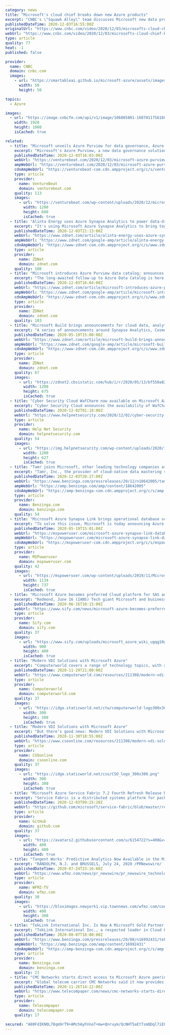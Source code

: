 ```yaml
---
category: news
title: "Microsoft's cloud chief breaks down new Azure products"
excerpt: "CNBC's \"Squawk Alley\" team discusses Microsoft new data products for Azure with Microsoft’s head of cloud and executive vice president of Azure, Jason Zander."
publishedDateTime: 2020-12-03T16:55:00Z
originalUrl: "https://www.cnbc.com/video/2020/12/03/microsofts-cloud-chief-breaks-down-new-azure-products.html"
webUrl: "https://www.cnbc.com/video/2020/12/03/microsofts-cloud-chief-breaks-down-new-azure-products.html"
type: article
quality: 77
heat: -1
published: false

provider:
  name: CNBC
  domain: cnbc.com
  images:
    - url: "https://smartableai.github.io/microsoft-azure/assets/images/organizations/cnbc.com-50x50.jpg"
      width: 50
      height: 50

topics:
  - Azure

images:
  - url: "https://image.cnbcfm.com/api/v1/image/106805801-16070117561607011753-12761111221-1080pnbcnews.jpg?v=1607011756"
    width: 1920
    height: 1080
    isCached: true

related:
  - title: "Microsoft unveils Azure Purview for data governance, Azure Synapse Analytics hits general availability"
    excerpt: "Microsoft's Azure Purview, a new data governance solution, is in public preview. Azure Synapse Analytics is generally available."
    publishedDateTime: 2020-12-03T16:03:00Z
    webUrl: "https://venturebeat.com/2020/12/03/microsoft-azure-purview-azure-synapse-analytics/"
    ampWebUrl: "https://venturebeat.com/2020/12/03/microsoft-azure-purview-azure-synapse-analytics/amp/"
    cdnAmpWebUrl: "https://venturebeat-com.cdn.ampproject.org/c/s/venturebeat.com/2020/12/03/microsoft-azure-purview-azure-synapse-analytics/amp/"
    type: article
    provider:
      name: VentureBeat
      domain: venturebeat.com
    quality: 113
    images:
      - url: "https://venturebeat.com/wp-content/uploads/2020/12/microsoft-azure.png?w=1200&strip=all"
        width: 1200
        height: 600
        isCached: true
  - title: "Alinta Energy uses Azure Synapse Analytics to power data-driven decisions"
    excerpt: "It's using Microsoft Azure Synapse Analytics to bring together enterprise data warehousing and big data analytics."
    publishedDateTime: 2020-12-03T21:13:00Z
    webUrl: "https://www.zdnet.com/article/alinta-energy-uses-azure-synapse-analytics-to-power-data-driven-decisions/"
    ampWebUrl: "https://www.zdnet.com/google-amp/article/alinta-energy-uses-azure-synapse-analytics-to-power-data-driven-decisions/"
    cdnAmpWebUrl: "https://www-zdnet-com.cdn.ampproject.org/c/s/www.zdnet.com/google-amp/article/alinta-energy-uses-azure-synapse-analytics-to-power-data-driven-decisions/"
    type: article
    provider:
      name: ZDNet
      domain: zdnet.com
    quality: 108
  - title: "Microsoft introduces Azure Purview data catalog; announces GA of Synapse Analytics"
    excerpt: "The long-awaited follow-up to Azure Data Catalog is here, featuring integration with both Power BI and Azure Synapse Analytics. And with the GA of Synapse's data lake features also being announced, data governance on the Azure cloud comes just in time."
    publishedDateTime: 2020-12-03T16:04:00Z
    webUrl: "https://www.zdnet.com/article/microsoft-introduces-azure-purview-data-catalog-announces-ga-of-synapse-analytics/"
    ampWebUrl: "https://www.zdnet.com/google-amp/article/microsoft-introduces-azure-purview-data-catalog-announces-ga-of-synapse-analytics/"
    cdnAmpWebUrl: "https://www-zdnet-com.cdn.ampproject.org/c/s/www.zdnet.com/google-amp/article/microsoft-introduces-azure-purview-data-catalog-announces-ga-of-synapse-analytics/"
    type: article
    provider:
      name: ZDNet
      domain: zdnet.com
    quality: 103
  - title: "Microsoft Build brings announcements for cloud data, analytics services, and intersection of the two"
    excerpt: "A series of announcements around Synapse Analytics, Cosmos DB, Azure Database and SQL Edge make this year's Microsoft Build conference a virtual event revealing actual advances and concrete integrations."
    publishedDateTime: 2020-05-19T15:00:00Z
    webUrl: "https://www.zdnet.com/article/microsoft-build-brings-announcements-for-cloud-data-analytics-services-and-intersection-of-the-two/"
    ampWebUrl: "https://www.zdnet.com/google-amp/article/microsoft-build-brings-announcements-for-cloud-data-analytics-services-and-intersection-of-the-two/"
    cdnAmpWebUrl: "https://www-zdnet-com.cdn.ampproject.org/c/s/www.zdnet.com/google-amp/article/microsoft-build-brings-announcements-for-cloud-data-analytics-services-and-intersection-of-the-two/"
    type: article
    provider:
      name: ZDNet
      domain: zdnet.com
    quality: 67
    images:
      - url: "https://zdnet2.cbsistatic.com/hub/i/r/2020/05/13/bf550a82-e9e8-4511-bee9-983426e8fc52/thumbnail/1200x675/aaf99352c82c362f4feba84192e7819c/2555435eba4cad133864-58121622-nvidia-accelerates-apache-spark.jpg"
        width: 1200
        height: 675
        isCached: true
  - title: "Cyber Security Cloud WafCharm now available on Microsoft Azure"
    excerpt: "Cyber Security Cloud announces the availability of WafCharm on Microsoft Azure, providing AI operation of WAF rules."
    publishedDateTime: 2020-12-02T01:18:00Z
    webUrl: "https://www.helpnetsecurity.com/2020/12/02/cyber-security-cloud-wafcharm/"
    type: article
    provider:
      name: Help Net Security
      domain: helpnetsecurity.com
    quality: 54
    images:
      - url: "https://img.helpnetsecurity.com/wp-content/uploads/2020/11/02114007/help_net_security.jpg"
        width: 1200
        height: 627
        isCached: true
  - title: "Tamr joins Microsoft, other leading technology companies as a Azure Synapse Analytics launch partner"
    excerpt: "Tamr, Inc., the provider of cloud-native data mastering solutions, today announced it's selection by Microsoft as a"
    publishedDateTime: 2020-12-03T20:27:00Z
    webUrl: "https://www.benzinga.com/pressreleases/20/12/n18642005/tamr-joins-microsoft-other-leading-technology-companies-as-a-azure-synapse-analytics-launch-partne"
    ampWebUrl: "https://amp.benzinga.com/amp/content/18642005"
    cdnAmpWebUrl: "https://amp-benzinga-com.cdn.ampproject.org/c/s/amp.benzinga.com/amp/content/18642005"
    type: article
    provider:
      name: Benzinga.com
      domain: benzinga.com
    quality: 54
  - title: "Microsoft Azure Synapse Link brings operational database services and analytics together in real-time"
    excerpt: "To solve this issue, Microsoft is today announcing Azure Synapse Link which brings operational database services and analytics together in real-time with a single click. Using this, customers can get insights from their real-time transactional data stored in their operational databases with a single click,"
    publishedDateTime: 2020-05-19T15:01:00Z
    webUrl: "https://mspoweruser.com/microsoft-azure-synapse-link-database-analytics/"
    ampWebUrl: "https://mspoweruser.com/microsoft-azure-synapse-link-database-analytics/amp/"
    cdnAmpWebUrl: "https://mspoweruser-com.cdn.ampproject.org/c/s/mspoweruser.com/microsoft-azure-synapse-link-database-analytics/amp/"
    type: article
    provider:
      name: MSPoweruser
      domain: mspoweruser.com
    quality: 42
    images:
      - url: "https://mspoweruser.com/wp-content/uploads/2019/11/Microsoft-Azure-Synapse-Analytics.jpg"
        width: 1134
        height: 737
        isCached: true
  - title: "Microsoft Azure becomes preferred Cloud platform for SAS analytics"
    excerpt: "Redmond, June 16 (IANS) Tech giant Microsoft and business analytics software and services firm SAS have announced a strategic partnership, making Azure the preferred Cloud platform for SAS's ..."
    publishedDateTime: 2020-06-16T10:15:00Z
    webUrl: "https://www.sify.com/news/microsoft-azure-becomes-preferred-cloud-platform-for-sas-analytics-news-education-ugqePIcgcedib.html"
    type: article
    provider:
      name: Sify.com
      domain: sify.com
    quality: 37
    images:
      - url: "https://www.sify.com/uploads/microsoft_azure_wiki_ugqg10gibaeei.jpg"
        width: 900
        height: 400
        isCached: true
  - title: "Modern VDI Solutions with Microsoft Azure"
    excerpt: "Computerworld covers a range of technology topics, with a focus on these core areas of IT: Windows, Mobile, Apple/enterprise, Office and productivity suites, collaboration, web browsers and blockchain,"
    publishedDateTime: 2020-11-29T21:00:00Z
    webUrl: "https://www.computerworld.com/resources/211308/modern-vdi-solutions-with-microsoft-azure"
    type: article
    provider:
      name: Computerworld
      domain: computerworld.com
    quality: 37
    images:
      - url: "https://idge.staticworld.net/ctw/computerworld-logo300x300.png"
        width: 300
        height: 300
        isCached: true
  - title: "Modern VDI Solutions with Microsoft Azure"
    excerpt: "But there’s good news: Modern VDI Solutions with Microsoft Azure, focused on Windows Virtual Desktop (WVD). Join experts from Zones as they define VDI (a technology suite used to create a ..."
    publishedDateTime: 2020-11-30T18:55:00Z
    webUrl: "https://www.csoonline.com/resources/211308/modern-vdi-solutions-with-microsoft-azure"
    type: article
    provider:
      name: CSOonline
      domain: csoonline.com
    quality: 37
    images:
      - url: "https://idge.staticworld.net/cso/CSO_logo_300x300.png"
        width: 300
        height: 300
        isCached: true
  - title: "Microsoft Azure Service Fabric 7.2 Fourth Refresh Release Notes"
    excerpt: "Service Fabric is a distributed systems platform for packaging, deploying, and managing stateless and stateful distributed applications and containers at large scale. - microsoft/service-fabric"
    publishedDateTime: 2020-12-03T09:25:20Z
    webUrl: "https://github.com/microsoft/service-fabric/blob/master/release_notes/Service-Fabric-72CU4.md"
    type: article
    provider:
      name: GitHub
      domain: github.com
    quality: 37
    images:
      - url: "https://avatars2.githubusercontent.com/u/6154722?s=400&v=4"
        width: 400
        height: 400
        isCached: true
  - title: "Tangent Works' Predictive Analytics Now Available in the Microsoft Azure Marketplace"
    excerpt: "RANDOLPH, N.J. and BRUSSELS, July 24, 2020 /PRNewswire/ -- Tangent Works today announced the availability of TIM in the Microsoft Azure Marketplace, an online store providing applications and services for use on Azure. Tangent Works customers can now take ..."
    publishedDateTime: 2020-07-24T23:16:00Z
    webUrl: "https://www.wfmz.com/news/pr_newswire/pr_newswire_technology/tangent-works-predictive-analytics-now-available-in-the-microsoft-azure-marketplace/article_b03fb881-eb63-5744-99a6-90d2c9aa5c01.html"
    type: article
    provider:
      name: WFMZ-TV
      domain: wfmz.com
    quality: 30
    images:
      - url: "https://bloximages.newyork1.vip.townnews.com/wfmz.com/content/tncms/assets/v3/editorial/c/2f/c2fefe6c-c0e5-527b-ba10-0c9af861210a/5f1ae2bbc1ad0.image.jpg?resize=400%2C300"
        width: 400
        height: 300
        isCached: true
  - title: "TekLink International Inc. Is Now A Microsoft Gold Partner For Azure Cloud Analytics And Data Analytics"
    excerpt: "TekLink International Inc., a respected leader in Cloud Platforms, Business and Financial Planning Solutions, and"
    publishedDateTime: 2020-08-07T18:00:00Z
    webUrl: "https://www.benzinga.com/pressreleases/20/08/n16992431/teklink-international-inc-is-now-a-microsoft-gold-partner-for-azure-cloud-analytics-and-data-analy"
    ampWebUrl: "https://amp.benzinga.com/amp/content/16992431"
    cdnAmpWebUrl: "https://amp-benzinga-com.cdn.ampproject.org/c/s/amp.benzinga.com/amp/content/16992431"
    type: article
    provider:
      name: Benzinga.com
      domain: benzinga.com
    quality: 21
  - title: "CMC Networks starts direct access to Microsoft Azure peering service"
    excerpt: "Global telecom carrier CMC Networks said it now provides direct access to the Microsoft Azure Peering Service, further increasing access to its range of cloud services. Clients will be able to benefit from a low latency and SLA-backed,"
    publishedDateTime: 2020-11-26T14:22:00Z
    webUrl: "https://www.telecompaper.com/news/cmc-networks-starts-direct-access-to-microsoft-azure-peering-service--1363427"
    type: article
    provider:
      name: Telecompaper
      domain: telecompaper.com
    quality: 17

secured: "A80FdIKN0L78qm9rT9+AMchAyhVnoT+mw+Qnruym/QcNHT5aEtTsmQDql7iEF8Fjk1footz42Gp/ifT0TKYtt9CkIT8BkONyjEJ5REdJ+yngEBdXJn/I+JtMHtdS+RUIHTgnvjA5lwRTFhO8JfPs52Jxfwj6mJFRusISNGjZFI55R7SC1+Fgxp+oX883SPCEGjXk6r88BcHWhYlXG1jWcZtUirK2oRML8LUihFsjDz8vmqETSWph9DP8o26OEMjBAEY7T6Vvxv+4DYll0syCwmkFdbs/JtuNdVzChtG10T/w625Uh0wVhF7qtYa0AvSWA9SkGV3rbh3c32/yDlMMa0CCH3h/nzs0BEv1RJjvElo=;AOpqKEW61OKqpEqrOfmjWg=="
---
```



